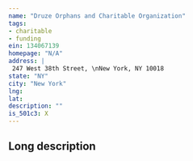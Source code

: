 ```yaml
---
name: "Druze Orphans and Charitable Organization"
tags:
- charitable
- funding
ein: 134067139
homepage: "N/A"
address: |
 247 West 38th Street, \nNew York, NY 10018
state: "NY"
city: "New York"
lng: 
lat: 
description: ""
is_501c3: X
---
```


## Long description


